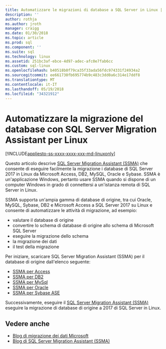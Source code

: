 ```yaml
---
title: Automatizzare le migrazioni di database a SQL Server in Linux | Documenti Microsoft
description: ''
author: rothja
ms.author: jroth
manager: craigg
ms.date: 01/30/2018
ms.topic: article
ms.prod: sql
ms.component: ''
ms.suite: sql
ms.technology: linux
ms.assetid: 251bc3af-ebce-4d97-adec-afc0e7fab6cc
ms.custom: sql-linux
ms.openlocfilehash: b40518b0f79ca35f33ada56fdc974331f24934a2
ms.sourcegitcommit: ee661730fb695774b9c483c3dd0a6c314e17ddf8
ms.translationtype: MT
ms.contentlocale: it-IT
ms.lasthandoff: 05/19/2018
ms.locfileid: "34321912"
---
```

# <a name="automate-database-migration-to-linux-with-the-sql-server-migration-assistant"></a>Automatizzare la migrazione del database con SQL Server Migration Assistant per Linux

[!INCLUDE[appliesto-ss-xxxx-xxxx-xxx-md-linuxonly](../includes/appliesto-ss-xxxx-xxxx-xxx-md-linuxonly.md)]

Questo articolo descrive [SQL Server Migration Assistant (SSMA)](http://msdn.microsoft.com/library/mt613434.aspx) che consente di eseguire facilmente la migrazione i database di SQL Server 2017 in Linux da Microsoft Access, DB2, MySQL, Oracle e Sybase. SSMA è un'applicazione Windows, pertanto usare SSMA quando si dispone di un computer Windows in grado di connettersi a un'istanza remota di SQL Server in Linux. 

SSMA supporta un'ampia gamma di database di origine, tra cui Oracle, MySQL, Sybase, DB2 e Microsoft Access a SQL Server 2017 su Linux e consente di automatizzare le attività di migrazione, ad esempio:

- valutare il database di origine
- convertire lo schema di database di origine allo schema di Microsoft SQL Server
- eseguire la migrazione dello schema
- la migrazione dei dati
- il test della migrazione

Per iniziare, scaricare SQL Server Migration Assistant (SSMA) per il database di origine dall'elenco seguente:
- [SSMA per Access](http://aka.ms/ssmaforaccess)
- [SSMA per DB2](http://aka.ms/ssmafordb2)
- [SSMA per MySql](http://aka.ms/ssmaformysql) 
- [SSMA per Oracle](http://aka.ms/ssmafororacle)
- [SSMA per Sybase ASE](http://aka.ms/ssmaforsybase) 

Successivamente, eseguire il [SQL Server Migration Assistant (SSMA)](http://msdn.microsoft.com/library/mt613434.aspx) eseguire la migrazione di database di origine a 2017 di SQL Server in Linux.

## <a name="see-also"></a>Vedere anche
- [Blog di migrazione dei dati Microsoft](http://blogs.msdn.microsoft.com/datamigration)
- [Blog di SQL Server Migration Assistant (SSMA)](http://blogs.msdn.microsoft.com/ssma/)

